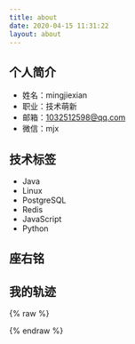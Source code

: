 ```yaml
---
title: about
date: 2020-04-15 11:31:22
layout: about
---
```


## 个人简介

- 姓名：mingjiexian
- 职业：技术萌新
- 邮箱：1032512598@qq.com
- 微信：mjx

## 技术标签

- Java
- Linux
- PostgreSQL
- Redis
- JavaScript
- Python

## 座右铭



## 我的轨迹

{% raw %}

<!-- 时间轴 -->
<link href="./index.css" rel="stylesheet" />
<div class="timeline">
  <div class="cards" id="mytimelineCards">
  </div>
</div>
<script src="./index.js"></script>
<!-- 时间轴 -->
{% endraw %}
